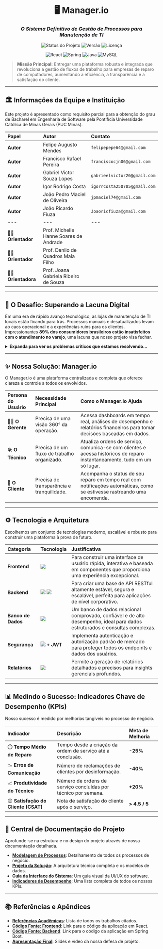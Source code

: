 <div align="center">

# 🖥️ **Manager.io**
### _O Sistema Definitivo de Gestão de Processos para Manutenção de TI_

</div>

<p align="center">
  <img alt="Status do Projeto" src="https://img.shields.io/badge/Status-Em_Desenvolvimento-blue?style=for-the-badge">
  <img alt="Versão" src="https://img.shields.io/badge/Versão-1.0.0-sucess?style=for-the-badge">
  <img alt="Licença" src="https://img.shields.io/badge/Licença-MIT-green?style=for-the-badge">
</p>

<p align="center">
  <img alt="React" src="https://img.shields.io/badge/React-61DAFB?style=for-the-badge&logo=react&logoColor=black">
  <img alt="Spring" src="https://img.shields.io/badge/Spring_Boot-6DB33F?style=for-the-badge&logo=spring&logoColor=white">
  <img alt="Java" src="https://img.shields.io/badge/Java-ED8B00?style=for-the-badge&logo=openjdk&logoColor=white">
  <img alt="MySQL" src="https://img.shields.io/badge/MySQL-4479A1?style=for-the-badge&logo=mysql&logoColor=white">
</p>

> **Missão Principal:** Entregar uma plataforma robusta e integrada que revoluciona a gestão de fluxos de trabalho para empresas de reparo de computadores, aumentando a eficiência, a transparência e a satisfação do cliente.

---

## 🏛️ **Informações da Equipe e Instituição**

Este projeto é apresentado como requisito parcial para a obtenção do grau de Bacharel em Engenharia de Software pela Pontifícia Universidade Católica de Minas Gerais (PUC Minas).

| Papel | Autor | Contato |
| :--- | :--- | :--- |
|  **Autor** | Felipe Augusto Mendes | `felipepepe64@gmail.com` |
|  **Autor** | Francisco Rafael Pereira | `franciscocjn06@gmail.com` |
|  **Autor** | Gabriel Victor Souza Lopes | `gabrieelvictor26@gmail.com` |
|  **Autor** | Igor Rodrigo Costa | `igorrcosta250705@gmail.com` |
|  **Autor** | João Pedro Maciel de Oliveira | `jpmaciel74@gmail.com` |
|  **Autor** | João Ricardo Fiuza | `Joaoricfiuza@gmail.com` |
| --- | --- | --- |
| 👨‍🏫 **Orientador** | Prof. Michelle Hanne Soares de Andrade | |
| 👨‍🏫 **Orientador** | Prof. Danilo de Quadros Maia Filho | |
| 👩‍🏫 **Orientadora** | Prof. Joana Gabriela Ribeiro de Souza | |

---

## 🎯 **O Desafio: Superando a Lacuna Digital**

Em uma era de rápido avanço tecnológico, as lojas de manutenção de TI locais estão ficando para trás. Processos manuais e desatualizados levam ao caos operacional e a experiências ruins para os clientes. Impressionantes **89% dos consumidores brasileiros estão insatisfeitos com o atendimento no varejo**, uma lacuna que nosso projeto visa fechar.

<details>
<summary><strong>Expanda para ver os problemas críticos que estamos resolvendo...</strong></summary>

- **❌ Ordens de Serviço Desorganizadas:** Resulta em perda de dados, atrasos e incapacidade de priorizar reparos críticos.
- **❌ Comunicação Ineficaz com o Cliente:** A falta de transparência corrói a confiança e frustra os clientes.
- **❌ Gestão de Equipe Ineficiente:** Distribuição desigual de trabalho e lacunas de habilidades reduzem a produtividade geral.
- **❌ Falta de Visão Gerencial:** Uma gestão "cega", sem dados, leva a decisões estratégicas ruins.
- **❌ Controle de Estoque Caótico:** Causa atrasos em reparos por falta de peças e perdas financeiras por excesso de estoque.
- **❌ Competição de Mercado Intensa:** Dificulta a demonstração de valor e a manutenção da lucratividade.
- **❌ Suporte Pós-Venda e Garantia Deficientes:** Prejudica a reputação e impede a fidelização de clientes.
- **❌ Adaptação Lenta a Novas Tecnologias:** Deixa as empresas incapazes de atender dispositivos modernos.
- **❌ Atendimento ao Cliente Deficiente:** Cria uma imagem de marca negativa desde a primeira interação.
- **❌ Riscos Legais e Regulatórios:** A não conformidade com emissão de notas fiscais (NF) e leis de dados (LGPD) é uma bomba-relógio.

</details>

---

## ✨ **Nossa Solução: Manager.io**

O Manager.io é uma plataforma centralizada e completa que oferece clareza e controle a todos os envolvidos.

| Persona do Usuário | Necessidade Principal | Como o Manager.io Ajuda |
| :--- | :--- | :--- |
| 🧑‍💼 **O Gerente** | Precisa de uma visão 360° da operação. | Acessa dashboards em tempo real, análises de desempenho e relatórios financeiros para tomar decisões baseadas em dados. |
| 🛠️ **O Técnico** | Precisa de um fluxo de trabalho organizado. | Atualiza ordens de serviço, comunica-se com clientes e acessa históricos de reparo instantaneamente, tudo em um só lugar. |
| 👤 **O Cliente** | Precisa de transparência e tranquilidade. | Acompanha o status de seu reparo em tempo real com notificações automáticas, como se estivesse rastreando uma encomenda. |

---

## ⚙️ **Tecnologia e Arquitetura**

Escolhemos um conjunto de tecnologias moderno, escalável e robusto para construir uma plataforma à prova de futuro.

| Categoria | Tecnologia | Justificativa |
| :--- | :--- | :--- |
| **Frontend** | <img src="https://img.shields.io/badge/React-61DAFB?style=flat-square&logo=react&logoColor=black"> | Para construir uma interface de usuário rápida, interativa e baseada em componentes que proporciona uma experiência excepcional. |
| **Backend** | <img src="https://img.shields.io/badge/Spring_Boot-6DB33F?style=flat-square&logo=spring&logoColor=white"> <img src="https://img.shields.io/badge/Java-ED8B00?style=flat-square&logo=openjdk&logoColor=white"> | Para criar uma base de API RESTful altamente estável, segura e escalável, perfeita para aplicações de nível corporativo. |
| **Banco de Dados** | <img src="https://img.shields.io/badge/MySQL-4479A1?style=flat-square&logo=mysql&logoColor=white"> | Um banco de dados relacional comprovado, confiável e de alto desempenho, ideal para dados estruturados e consultas complexas. |
| **Segurança** | <img src="https://img.shields.io/badge/Spring_Security-black?style=flat-square&logo=spring-security"> **+ JWT** | Implementa autenticação e autorização padrão de mercado para proteger todos os endpoints e dados dos usuários. |
| **Relatórios** | <img src="https://img.shields.io/badge/JasperReports-D0383D?style=flat-square&logo=etsy&logoColor=white"> | Permite a geração de relatórios detalhados e precisos para insights gerenciais profundos. |

---

## 📊 **Medindo o Sucesso: Indicadores Chave de Desempenho (KPIs)**

Nosso sucesso é medido por melhorias tangíveis no processo de negócio.

| Indicador | Descrição | Meta de Melhoria |
| :--- | :--- | :--- |
| ⏱️ **Tempo Médio de Reparo** | Tempo desde a criação da ordem de serviço até a conclusão. | **-25%** |
| 📉 **Erros de Comunicação** | Número de reclamações de clientes por desinformação. | **-40%** |
| 📈 **Produtividade do Técnico** | Número de ordens de serviço concluídas por técnico por semana. | **+20%** |
| 😊 **Satisfação do Cliente (CSAT)** | Nota de satisfação do cliente após o serviço. | **> 4.5 / 5** |

---

## 📂 **Central de Documentação do Projeto**

Aprofunde-se na estrutura e no design do projeto através de nossa documentação detalhada.

- **[Modelagem de Processos](./images/processos/novo/)**: Detalhamento de todos os processos de negócio.
- **[Projeto da Solução](./solution-design.md)**: A arquitetura técnica completa e os modelos de dados.
- **[Guia da Interface do Sistema](./interface.md)**: Um guia visual da UI/UX do software.
- **[Indicadores de Desempenho](./performance-indicators.md)**: Uma lista completa de todos os nossos KPIs.

---

## 📚 **Referências e Apêndices**

- **[Referências Acadêmicas](./REFERENCES.md)**: Lista de todos os trabalhos citados.
- **[Código Fonte: Frontend](../src/front)**: Link para o código da aplicação em React.
- **[Código Fonte: Backend](../src/back)**: Link para o código da aplicação em Spring Boot.
- **[Apresentação Final](./presentations/)**: Slides e vídeo da nossa defesa de projeto.
